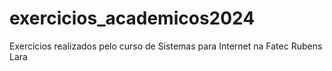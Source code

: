 # exercicios_academicos2024
Exercícios realizados pelo curso de Sistemas para Internet na Fatec Rubens Lara
